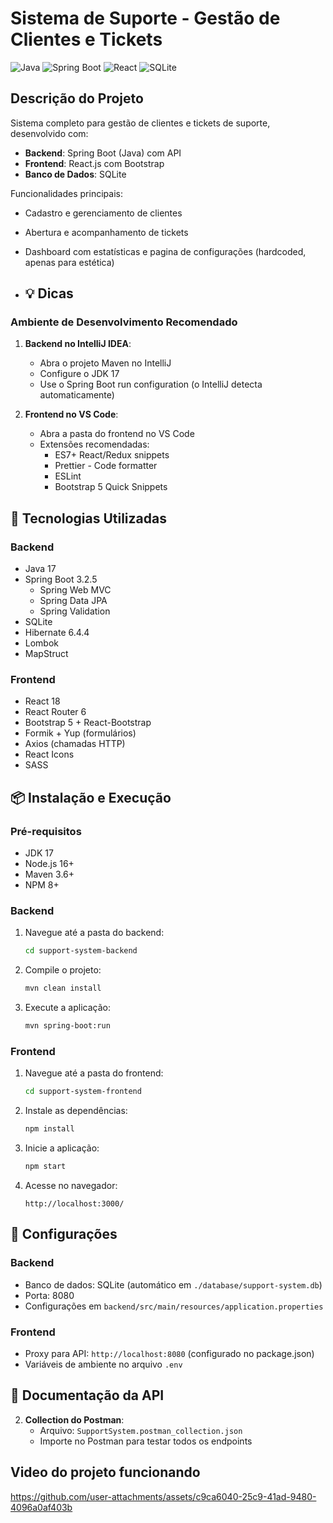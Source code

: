 # Sistema de Suporte - Gestão de Clientes e Tickets

![Java](https://img.shields.io/badge/java-%23ED8B00.svg?style=for-the-badge&logo=openjdk&logoColor=white)
![Spring Boot](https://img.shields.io/badge/Spring_Boot-F2F4F9?style=for-the-badge&logo=spring-boot)
![React](https://img.shields.io/badge/React-20232A?style=for-the-badge&logo=react&logoColor=61DAFB)
![SQLite](https://img.shields.io/badge/sqlite-%2307405e.svg?style=for-the-badge&logo=sqlite&logoColor=white)

## Descrição do Projeto

Sistema completo para gestão de clientes e tickets de suporte, desenvolvido com:

- **Backend**: Spring Boot (Java) com API
- **Frontend**: React.js com Bootstrap
- **Banco de Dados**: SQLite

Funcionalidades principais:
- Cadastro e gerenciamento de clientes
- Abertura e acompanhamento de tickets
- Dashboard com estatísticas e pagina de configurações (hardcoded, apenas para estética)

- ## 💡 Dicas

### Ambiente de Desenvolvimento Recomendado

1. **Backend no IntelliJ IDEA**:
   - Abra o projeto Maven no IntelliJ
   - Configure o JDK 17
   - Use o Spring Boot run configuration (o IntelliJ detecta automaticamente)

2. **Frontend no VS Code**:
   - Abra a pasta do frontend no VS Code
   - Extensões recomendadas:
     - ES7+ React/Redux snippets
     - Prettier - Code formatter
     - ESLint
     - Bootstrap 5 Quick Snippets



## 🚀 Tecnologias Utilizadas

### Backend
- Java 17
- Spring Boot 3.2.5
  - Spring Web MVC
  - Spring Data JPA
  - Spring Validation
- SQLite
- Hibernate 6.4.4
- Lombok
- MapStruct


### Frontend
- React 18
- React Router 6
- Bootstrap 5 + React-Bootstrap
- Formik + Yup (formulários)
- Axios (chamadas HTTP)
- React Icons
- SASS

## 📦 Instalação e Execução

### Pré-requisitos
- JDK 17
- Node.js 16+
- Maven 3.6+
- NPM 8+

### Backend

1. Navegue até a pasta do backend:
   ```bash
   cd support-system-backend
   ```

2. Compile o projeto:
   ```bash
   mvn clean install
   ```

3. Execute a aplicação:
   ```bash
   mvn spring-boot:run
   ```

### Frontend

1. Navegue até a pasta do frontend:
   ```bash
   cd support-system-frontend
   ```

2. Instale as dependências:
   ```bash
   npm install
   ```

3. Inicie a aplicação:
   ```bash
   npm start
   ```

4. Acesse no navegador:
   ```
   http://localhost:3000/
   ```


## 🔧 Configurações

### Backend
- Banco de dados: SQLite (automático em `./database/support-system.db`)
- Porta: 8080
- Configurações em `backend/src/main/resources/application.properties`

### Frontend
- Proxy para API: `http://localhost:8080` (configurado no package.json)
- Variáveis de ambiente no arquivo `.env`

## 📄 Documentação da API

2. **Collection do Postman**:
   - Arquivo: `SupportSystem.postman_collection.json`
   - Importe no Postman para testar todos os endpoints



##  Video do projeto funcionando


https://github.com/user-attachments/assets/c9ca6040-25c9-41ad-9480-4096a0af403b






